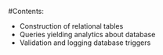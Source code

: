 #Contents:
- Construction of relational tables
- Queries yielding analytics about database
- Validation and logging database triggers
